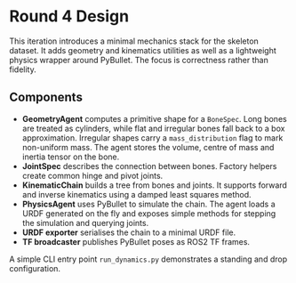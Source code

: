 # Round 4 Design

This iteration introduces a minimal mechanics stack for the skeleton dataset.
It adds geometry and kinematics utilities as well as a lightweight physics
wrapper around PyBullet.  The focus is correctness rather than fidelity.

## Components

- **GeometryAgent** computes a primitive shape for a `BoneSpec`. Long bones are
  treated as cylinders, while flat and irregular bones fall back to a box
  approximation. Irregular shapes carry a `mass_distribution` flag to mark
  non-uniform mass. The agent stores the volume, centre of mass and inertia
  tensor on the bone.
- **JointSpec** describes the connection between bones. Factory helpers create
  common hinge and pivot joints.
- **KinematicChain** builds a tree from bones and joints. It supports forward and
  inverse kinematics using a damped least squares method.
- **PhysicsAgent** uses PyBullet to simulate the chain.  The agent loads a URDF
  generated on the fly and exposes simple methods for stepping the simulation and
  querying joints.
- **URDF exporter** serialises the chain to a minimal URDF file.
- **TF broadcaster** publishes PyBullet poses as ROS2 TF frames.

A simple CLI entry point `run_dynamics.py` demonstrates a standing and drop
configuration.

